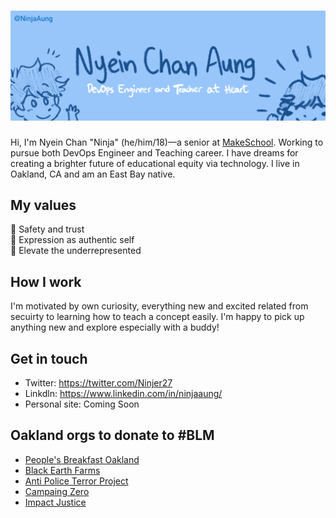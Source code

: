 # ![CreditsToRushibun](banner.png)
Hi, I'm Nyein Chan "Ninja" (he/him/18)—a senior at [MakeSchool](https://www.makeschool.com/). Working to pursue both DevOps Engineer and Teaching career. I have dreams for creating a brighter future of educational equity via technology. I live in Oakland, CA and am an East Bay native.

## My values
💖 Safety and trust<br>
🌟 Expression as authentic self<br>
🚀 Elevate the underrepresented

## How I work
I'm motivated by own curiosity, everything new and excited related from secuirty to learning how to teach a concept easily. I'm happy to pick up anything new and explore especially with a buddy!

## Get in touch
- Twitter: https://twitter.com/Ninjer27
- Linkdln: https://www.linkedin.com/in/ninjaaung/
- Personal site: Coming Soon 

## Oakland orgs to donate to #BLM
- [People's Breakfast Oakland](https://www.hellablackpod.com/pbo)
- [Black Earth Farms](https://www.blackearthfarms.com/)
- [Anti Police Terror Project](https://www.antipoliceterrorproject.org/)
- [Campaing Zero](https://www.joincampaignzero.org/#vision)
- [Impact Justice](https://www.youtube.com/watch?v=ailY-ulym8E)
